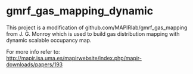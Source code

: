 # gmrf_gas_mapping_dynamic

This project is a modification of github.com/MAPIRlab/gmrf_gas_mapping from J. G. Monroy which is used to build gas distribution mapping with dynamic scalable occupancy map.

For more info refer to: http://mapir.isa.uma.es/mapirwebsite/index.php/mapir-downloads/papers/193
